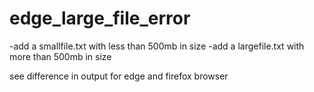 # edge_large_file_error

-add a smallfile.txt with less than 500mb in size
-add a largefile.txt with more than 500mb in size

see difference in output for edge and firefox browser
